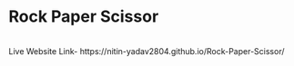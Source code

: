 <h1>Rock Paper Scissor</h1><br>
Live Website Link- https://nitin-yadav2804.github.io/Rock-Paper-Scissor/
